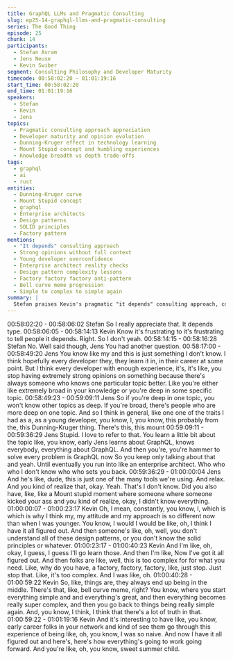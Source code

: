 ```yaml
---
title: GraphQL LLMs and Pragmatic Consulting
slug: ep25-14-graphql-llms-and-pragmatic-consulting
series: The Good Thing
episode: 25
chunk: 14
participants:
  - Stefan Avram
  - Jens Neuse
  - Kevin Swiber
segment: Consulting Philosophy and Developer Maturity
timecode: 00:58:02:20 – 01:01:19:16
start_time: 00:58:02:20
end_time: 01:01:19:16
speakers:
  - Stefan
  - Kevin
  - Jens
topics:
  - Pragmatic consulting approach appreciation
  - Developer maturity and opinion evolution
  - Dunning-Kruger effect in technology learning
  - Mount Stupid concept and humbling experiences
  - Knowledge breadth vs depth trade-offs
tags:
  - graphql
  - ai
  - rust
entities:
  - Dunning-Kruger curve
  - Mount Stupid concept
  - graphql
  - Enterprise architects
  - Design patterns
  - SOLID principles
  - Factory pattern
mentions:
  - "It depends" consulting approach
  - Strong opinions without full context
  - Young developer overconfidence
  - Enterprise architect reality checks
  - Design pattern complexity lessons
  - Factory factory factory anti-pattern
  - Bell curve meme progression
  - Simple to complex to simple again
summary: |
  Stefan praises Kevin's pragmatic "it depends" consulting approach, contrasting it with consultants who have strong opinions without understanding full use cases. Jens reflects on developer maturity, explaining the Dunning-Kruger effect and "Mount Stupid" concept where early knowledge creates overconfidence. Kevin shares his own journey from thinking he had everything figured out to learning about design patterns, then being told he was over-engineering, illustrating the cycle from simple to complex back to simple solutions.
---
```


00:58:02:20 - 00:58:06:02
Stefan
So I really appreciate that. It depends type.
00:58:06:05 - 00:58:14:13
Kevin
Know it's frustrating to it's frustrating to tell people it depends. Right. So I don't yeah.
00:58:14:15 - 00:58:16:28
Stefan
No. Well said though, Jens You had another question.
00:58:17:00 - 00:58:49:20
Jens
You know like my and this is just something I don't know. I think hopefully every developer they,
they learn it in, in their career at some point. But I think every developer with enough
experience, it's, it's like, you stop having extremely strong opinions on something because
there's always someone who knows one particular topic better. Like you're either like extremely
broad in your knowledge or you're deep in some specific topic.
00:58:49:23 - 00:59:09:11
Jens
So if you're deep in one topic, you won't know other topics as deep. If you're broad, there's
people who are more deep on one topic. And so I think in general, like one one of the traits I
had as a, as a young developer, you know, I, you know, this probably from the, this
Dunning-Kruger thing. There's this, this mount
00:59:09:11 - 00:59:36:29
Jens
Stupid. I love to refer to that. You learn a little bit about the topic like, you know, early Jens
learns about GraphQL, knows everybody, everything about GraphQL. And then you're, you're
hammer to solve every problem is GraphQL now So you keep only talking about that and yeah.
Until eventually you run into like an enterprise architect. Who who who I don't know who who
sets you back.
00:59:36:29 - 01:00:00:04
Jens
And he's like, dude, this is just one of the many tools we're using. And relax. And you kind of
realize that, okay. Yeah. That's I don't know. Did you also have, like, like a Mount stupid moment
where someone where someone kicked your ass and you kind of realize, okay, I didn't know
everything.
01:00:00:07 - 01:00:23:17
Kevin
Oh, I mean, constantly, you know, I, which is which is why I think my, my attitude and my
approach is so different now than when I was younger. You know, I would I would be like, oh, I
think I have it all figured out. And then someone's like, oh, well, you don't understand all of these
design patterns, or you don't know the solid principles or whatever.
01:00:23:17 - 01:00:40:23
Kevin
And I'm like, oh, okay, I guess, I guess I'll go learn those. And then I'm like, Now I've got it all
figured out. And then folks are like, well, this is too complex for for what you need. Like, why do
you have, a factory, factory, factory, like, just stop. Just stop that. Like, it's too complex. And I
was like, oh.
01:00:40:28 - 01:00:59:22
Kevin
So, like, things are, they always end up being in the middle. There's that, like, bell curve meme,
right? You know, where you start everything simple and and everything's great, and then
everything becomes really super complex, and then you go back to things being really simple
again. And, you know, I think, I think that there's a lot of truth in that.
01:00:59:22 - 01:01:19:16
Kevin
And it's interesting to have like, you know, early career folks in your network and kind of see
them go through this experience of being like, oh, you know, I was so naive. And now I have it
all figured out and here's, here's how everything's going to work going forward. And you're like,
oh, you know, sweet summer child.